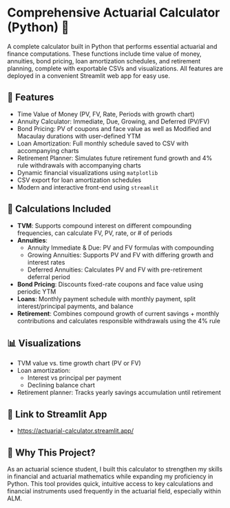 # Comprehensive Actuarial Calculator (Python) 🧮

A complete calculator built in Python that performs essential actuarial and finance computations. These functions include time value of money, annuities, bond pricing, loan amortization schedules, and retirement planning, complete with exportable CSVs and visualizations. All features are deployed in a convenient Streamlit web app for easy use.

## 📌 Features

- Time Value of Money (PV, FV, Rate, Periods with growth chart)  
- Annuity Calculator: Immediate, Due, Growing, and Deferred (PV/FV)  
- Bond Pricing: PV of coupons and face value as well as Modified and Macaulay durations with user-defined YTM  
- Loan Amortization: Full monthly schedule saved to CSV with accompanying charts  
- Retirement Planner: Simulates future retirement fund growth and 4% rule withdrawals with accompanying charts
- Dynamic financial visualizations using `matplotlib`  
- CSV export for loan amortization schedules
- Modern and interactive front-end using `streamlit`

## 🧮 Calculations Included

- **TVM**: Supports compound interest on different compounding frequencies, can calculate FV, PV, rate, or # of periods
- **Annuities**:
  - Annuity Immediate & Due: PV and FV formulas with compounding
  - Growing Annuities: Supports PV and FV with differing growth and interest rates  
  - Deferred Annuities: Calculates PV and FV with pre-retirement deferral period  
- **Bond Pricing**: Discounts fixed-rate coupons and face value using periodic YTM  
- **Loans**: Monthly payment schedule with monthly payment, split interest/principal payments, and balance
- **Retirement**: Combines compound growth of current savings + monthly contributions and calculates responsible withdrawals using the 4% rule

## 📊 Visualizations

- TVM value vs. time growth chart (PV or FV)  
- Loan amortization:
  - Interest vs principal per payment
  - Declining balance chart  
- Retirement planner: Tracks yearly savings accumulation until retirement

## 🔗 Link to Streamlit App

- https://actuarial-calculator.streamlit.app/

## 💼 Why This Project?

As an actuarial science student, I built this calculator to strengthen my skills in financial and actuarial mathematics while expanding my proficiency in Python. This tool provides quick, intuitive access to key calculations and financial instruments used frequently in the actuarial field, especially within ALM.
